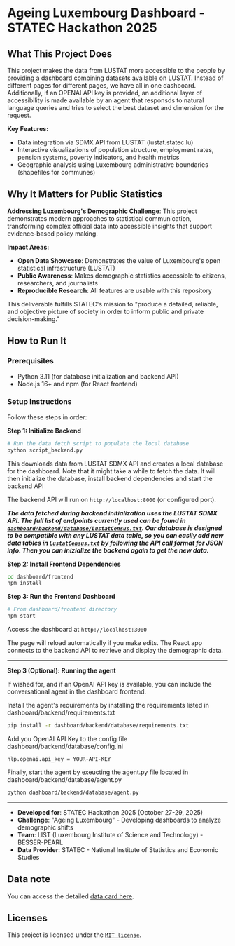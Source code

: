 # Ageing Luxembourg Dashboard - STATEC Hackathon 2025

## What This Project Does

This project makes the data from LUSTAT more accessible to the people by providing a dashboard combining datasets available on LUSTAT. Instead of different pages for different pages, we have all in one dashboard. Additionally, if an OPENAI API key is provided, an additional layer of accessibility is made available by an agent that responsds to natural language queries and tries to select the best dataset and dimension for the request. 


**Key Features:**
- Data integration via SDMX API from LUSTAT (lustat.statec.lu)
- Interactive visualizations of population structure, employment rates, pension systems, poverty indicators, and health metrics
- Geographic analysis using Luxembourg administrative boundaries (shapefiles for communes)

## Why It Matters for Public Statistics

**Addressing Luxembourg's Demographic Challenge**: This project demonstrates modern approaches to statistical communication, transforming complex official data into accessible insights that support evidence-based policy making.

**Impact Areas:**
- **Open Data Showcase**: Demonstrates the value of Luxembourg's open statistical infrastructure (LUSTAT)
- **Public Awareness**: Makes demographic statistics accessible to citizens, researchers, and journalists
- **Reproducible Research**: All features are usable with this repository

This deliverable fulfills STATEC's mission to "produce a detailed, reliable, and objective picture of society in order to inform public and private decision-making."

## How to Run It

### Prerequisites
- Python 3.11 (for database initialization and backend API)
- Node.js 16+ and npm (for React frontend)

### Setup Instructions

Follow these steps in order:

**Step 1: Initialize Backend**
```bash
# Run the data fetch script to populate the local database
python script_backend.py
```
This downloads data from LUSTAT SDMX API and creates a local database for the dashboard. Note that it might take a while to fetch the data. It will then initialize the database, install backend dependencies and start the backend API

The backend API will run on `http://localhost:8000` (or configured port).

**_The data fetched during backend initialization uses the LUSTAT SDMX API. The full list of endpoints currently used can be found in [`dashboard/backend/database/LustatCensus.txt`](dashboard/backend/database/LustatCensus.txt). Our database is designed to be compatible with any LUSTAT data table, so you can easily add new data tables in [`LustatCensus.txt`](dashboard/backend/database/LustatCensus.txt) by following the API call format for JSON info. Then you can inizialize the backend again to get the new data._**

**Step 2: Install Frontend Dependencies**
```bash
cd dashboard/frontend
npm install
```

**Step 3: Run the Frontend Dashboard**
```bash
# From dashboard/frontend directory
npm start
```
Access the dashboard at `http://localhost:3000`

The page will reload automatically if you make edits. The React app connects to the backend API to retrieve and display the demographic data.


---


**Step 3 (Optional): Running the agent**

If wished for, and if an OpenAI API key is available, you can include the conversational agent in the dashboard frontend. 

Install the agent's requirements by installing the requirements listed in dashboard/backend/requirements.txt

```bash
pip install -r dashboard/backend/database/requirements.txt
```

Add you OpenAI API Key to the config file dashboard/backend/database/config.ini


```
nlp.openai.api_key = YOUR-API-KEY
```

Finally, start the agent by exeucting the agent.py file located in dashboard/backend/database/agent.py

```bash
python dashboard/backend/database/agent.py
```

---

- **Developed for**: STATEC Hackathon 2025 (October 27-29, 2025)
- **Challenge**: "Ageing Luxembourg" - Developing dashboards to analyze demographic shifts
- **Team**: LIST (Luxembourg Institute of Science and Technology) - BESSER-PEARL
- **Data Provider**: STATEC - National Institute of Statistics and Economic Studies



## Data note

You can access the detailed [data card here](DATA_CARD.md).

## Licenses
This project is licensed under the [`MIT license`](LICENSE.md).
